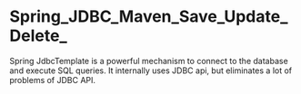 # Spring_JDBC_Maven_Save_Update_Delete_
Spring JdbcTemplate is a powerful mechanism to connect to the database and execute SQL queries. It internally uses JDBC api, but eliminates a lot of problems of JDBC API.
